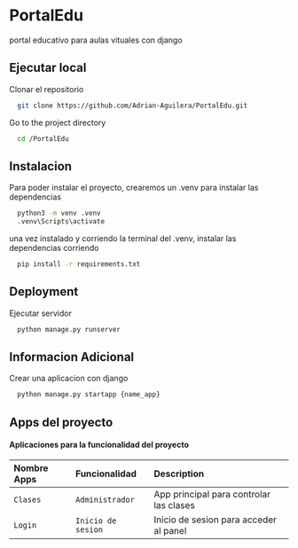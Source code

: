 # PortalEdu
portal educativo para aulas vituales con django

## Ejecutar local

Clonar el repositorio 
```bash
  git clone https://github.com/Adrian-Aguilera/PortalEdu.git
```

Go to the project directory

```bash
  cd /PortalEdu
```


## Instalacion

Para poder instalar el proyecto, crearemos un .venv para instalar las dependencias

```bash
  python3 -m venv .venv
  .venv\Scripts\activate
```
una vez instalado y corriendo la terminal del .venv, instalar las dependencias corriendo

```bash
  pip install -r requirements.txt
```


## Deployment

Ejecutar servidor

```bash
  python manage.py runserver
```




## Informacion Adicional

Crear una aplicacion con django

```bash
  python manage.py startapp {name_app}
```

## Apps del proyecto

#### Aplicaciones para la funcionalidad del proyecto


| Nombre Apps | Funcionalidad     | Description                |
| :-------- | :------- | :------------------------- |
| `Clases` | `Administrador` | App principal para controlar las clases |
| `Login` | `Inicio de sesion` | Inicio de sesion para acceder al panel |


